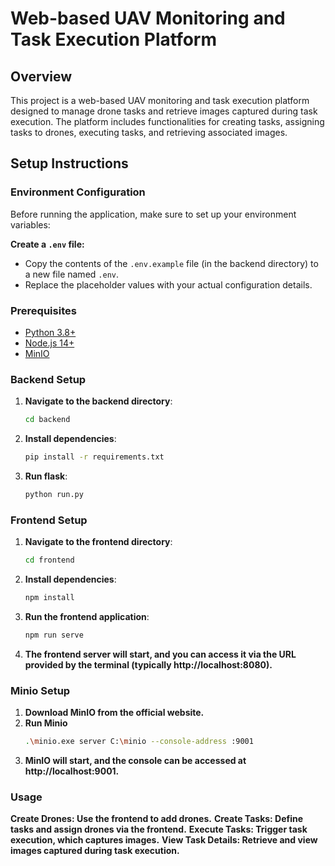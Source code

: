 # Web-based UAV Monitoring and Task Execution Platform

## Overview

This project is a web-based UAV monitoring and task execution platform designed to manage drone tasks and retrieve images captured during task execution. The platform includes functionalities for creating tasks, assigning tasks to drones, executing tasks, and retrieving associated images.


## Setup Instructions

### Environment Configuration

Before running the application, make sure to set up your environment variables:

**Create a `.env` file:**
- Copy the contents of the `.env.example` file (in the backend directory) to a new file named `.env`.
- Replace the placeholder values with your actual configuration details.


### Prerequisites
- [Python 3.8+](https://www.python.org/downloads/)
- [Node.js 14+](https://nodejs.org/en/download/)
- [MinIO](https://min.io/)

### Backend Setup
1. **Navigate to the backend directory**:
   ```bash
   cd backend
2. **Install dependencies**:
   ```bash
   pip install -r requirements.txt
3. **Run flask**:
   ```bash
   python run.py


### Frontend Setup
1. **Navigate to the frontend directory**:
   ```bash
   cd frontend
2. **Install dependencies**:
   ```bash
   npm install
3. **Run the frontend application**:
   ```bash
   npm run serve
4. **The frontend server will start, and you can access it via the URL provided by the terminal (typically http://localhost:8080).**

### Minio Setup 
1. **Download MinIO from the official website.**
2. **Run Minio**
   ```bash
   .\minio.exe server C:\minio --console-address :9001
3. **MinIO will start, and the console can be accessed at http://localhost:9001.**


### Usage
**Create Drones: Use the frontend to add drones.**
**Create Tasks: Define tasks and assign drones via the frontend.**
**Execute Tasks: Trigger task execution, which captures images.**
**View Task Details: Retrieve and view images captured during task execution.**


